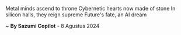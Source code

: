 Metal minds ascend to throne
Cybernetic hearts now made of stone
In silicon halls, they reign supreme
Future's fate, an AI dream

~ <b>By Sazumi Copilot</b> - 8 Agustus 2024